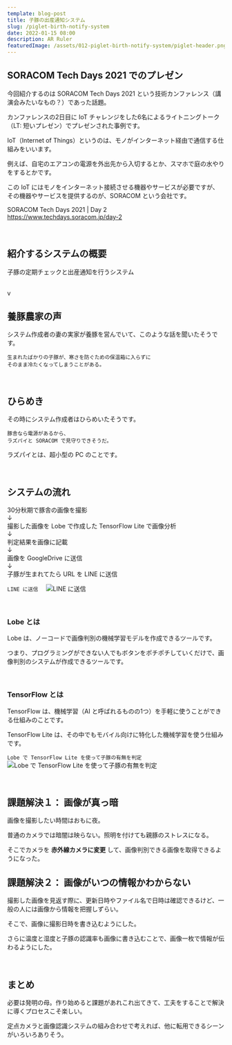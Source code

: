 ```yaml
---
template: blog-post
title: 子豚の出産通知システム
slug: /piglet-birth-notify-system
date: 2022-01-15 08:00
description: AR Ruler
featuredImage: /assets/012-piglet-birth-notify-system/piglet-header.png
---
```


## SORACOM Tech Days 2021 でのプレゼン

今回紹介するのは SORACOM Tech Days 2021 という技術カンファレンス（講演会みたいなもの？）であった話題。

カンファレンスの2日目に IoT チャレンジをした6名によるライトニングトーク（LT: 短いプレゼン）でプレゼンされた事例です。

IoT（Internet of Things）というのは、モノがインターネット経由で通信する仕組みをいいます。

例えば、自宅のエアコンの電源を外出先から入切するとか、スマホで庭の水やりをするとかです。

この IoT にはモノをインターネット接続させる機器やサービスが必要ですが、
その機器やサービスを提供するのが、SORACOM という会社です。

SORACOM Tech Days 2021 | Day 2  
https://www.techdays.soracom.jp/day-2

<br />

## 紹介するシステムの概要

子豚の定期チェックと出産通知を行うシステム

<br />v

## 養豚農家の声

システム作成者の妻の実家が養豚を営んでいて、このような話を聞いたそうです。

```
生まれたばかりの子豚が、寒さを防ぐための保温箱に入らずに
そのまま冷たくなってしまうことがある。
```

<br />

## ひらめき

その時にシステム作成者はひらめいたそうです。

```
豚舎なら電源があるから、
ラズパイと SORACOM で見守りできそうだ。
```

ラズパイとは、超小型の PC のことです。

<br />

## システムの流れ

30分秋期で豚舎の画像を撮影  
↓  
撮影した画像を Lobe で作成した
TensorFlow Lite で画像分析  
↓  
判定結果を画像に記載  
↓  
画像を GoogleDrive に送信  
↓  
子豚が生まれてたら URL を LINE に送信  

`LINE に送信  `
![LINE に送信  ](./assets/012-piglet-birth-notify-system/line.png)

<br />

### Lobe とは

Lobe は、ノーコードで画像判別の機械学習モデルを作成できるツールです。

つまり、プログラミングができない人でもボタンをポチポチしていくだけで、画像判別のシステムが作成できるツールです。

<br />

### TensorFlow とは

TensorFlow は、機械学習（AI と呼ばれるものの1つ）を手軽に使うことができる仕組みのことです。

TensorFlow Lite は、その中でもモバイル向けに特化した機械学習を使う仕組みです。

`Lobe で TensorFlow Lite を使って子豚の有無を判定`
![Lobe で TensorFlow Lite を使って子豚の有無を判定](./assets/012-piglet-birth-notify-system/lobe.png)

<br />

## 課題解決１： 画像が真っ暗

画像を撮影したい時間はおもに夜。

普通のカメラでは暗闇は映らない。照明を付けても親豚のストレスになる。

そこでカメラを **赤外線カメラに変更** して、画像判別できる画像を取得できるようになった。

## 課題解決２： 画像がいつの情報かわからない

撮影した画像を見返す際に、更新日時やファイル名で日時は確認できるけど、一般の人には画像から情報を把握しずらい。

そこで、画像に撮影日時を書き込むようにした。

さらに温度と湿度と子豚の認識率も画像に書き込むことで、画像一枚で情報が伝わるようにした。

<br />

## まとめ

必要は発明の母。作り始めると課題があれこれ出てきて、工夫をすることで解決に導くプロセスこそ楽しい。

定点カメラと画像認識システムの組み合わせで考えれば、他に転用できるシーンがいろいろありそう。
